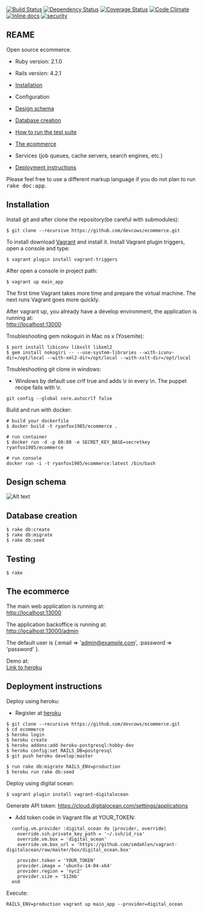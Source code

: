 [![Build Status](https://travis-ci.org/devcows/ecommerce.svg?branch=develop)](https://travis-ci.org/devcows/ecommerce)
[![Dependency Status](https://gemnasium.com/devcows/ecommerce.svg)](https://gemnasium.com/devcows/ecommerce)
[![Coverage Status](https://coveralls.io/repos/devcows/ecommerce/badge.svg?branch=develop)](https://coveralls.io/r/devcows/ecommerce?branch=develop)
[![Code Climate](https://codeclimate.com/github/devcows/ecommerce/badges/gpa.svg)](https://codeclimate.com/github/devcows/ecommerce)
[![Inline docs](http://inch-ci.org/github/devcows/ecommerce.svg?branch=develop)](http://inch-ci.org/github/devcows/ecommerce)
[![security](https://hakiri.io/github/devcows/ecommerce/develop.svg)](https://hakiri.io/github/devcows/ecommerce/develop)

## REAME

Open source ecommerce.

* Ruby version: 2.1.0

* Rails version: 4.2.1

* [Installation](#installation)

* Configuration

* [Design schema](#design-schema)

* [Database creation](#database-creation)

* [How to run the test suite](#testing)

* [The ecommerce](#the-ecommerce)

* Services (job queues, cache servers, search engines, etc.)

* [Deployment instructions](#deployment-instructions)


Please feel free to use a different markup language if you do not plan to run
<tt>rake doc:app</tt>.


## Installation

Install git and after clone the repository(be careful with submodules):

```
$ git clone --recursive https://github.com/devcows/ecommerce.git
```

To install download [Vagrant](https://www.vagrantup.com) and install it. Install Vagrant plugin triggers, open a console and type:

```
$ vagrant plugin install vagrant-triggers
```

After open a console in project path:

```
$ vagrant up main_app
```

The first time Vagrant takes more time and prepare the virtual machine. The next runs Vagrant goes more quickly.

After vagrant up, you already have a develop environment, the application is running at: <br />
[http://localhost:13000](http://localhost:13000)

Troubleshooting gem nokoguiri in Mac os x (Yosemite):
```
$ port install libiconv libxslt libxml2
$ gem install nokogiri -- --use-system-libraries --with-iconv-dir=/opt/local --with-xml2-dir=/opt/local --with-xslt-dir=/opt/local
```

Troubleshooting git clone in windows:
- Windows by default use crlf true and adds \r in every \n. The puppet recipe fails with \r. 
```
git config --global core.autocrlf false
```

Build and run with docker:
```
# build your dockerfile
$ docker build -t ryanfox1985/ecommerce .

# run container
$ docker run -d -p 80:80 -e SECRET_KEY_BASE=secretkey ryanfox1985/ecommerce

# run console
docker run -i -t ryanfox1985/ecommerce:latest /bin/bash
```

## Design schema

![Alt text](https://raw.githubusercontent.com/devcows/ecommerce/develop/erd.png "Design")


## Database creation

```
$ rake db:create
$ rake db:migrate
$ rake db:seed
```

## Testing

```
$ rake
```

## The ecommerce

The main web application is running at: <br />
[http://localhost:13000](http://localhost:13000)

The application backoffice is running at: <br />
[http://localhost:13000/admin](http://localhost:13000/admin)

The default user is {:email => 'admin@example.com', :password => 'password' }.

Demo at: <br />
[Link to heroku](http://devcows-ecommerce.herokuapp.com)

## Deployment instructions

Deploy using heroku:
- Register at [heroku](https://www.heroku.com)

```
$ git clone --recursive https://github.com/devcows/ecommerce.git
$ cd ecommerce
$ heroku login
$ heroku create
$ heroku addons:add heroku-postgresql:hobby-dev
$ heroku config:set RAILS_DB=postgresql
$ git push heroku develop:master

$ run rake db:migrate RAILS_ENV=production
$ heroku run rake db:seed
```

Deploy using digital ocean:
```
$ vagrant plugin install vagrant-digitalocean
```

Generate API token:
https://cloud.digitalocean.com/settings/applications

- Add token code in Vagrant file at YOUR_TOKEN:
```
  config.vm.provider :digital_ocean do |provider, override|
    override.ssh.private_key_path = '~/.ssh/id_rsa'
    override.vm.box = 'digital_ocean'
    override.vm.box_url = 'https://github.com/smdahlen/vagrant-digitalocean/raw/master/box/digital_ocean.box'

    provider.token = 'YOUR_TOKEN'
    provider.image = 'ubuntu-14-04-x64'
    provider.region = 'nyc2'
    provider.size = '512mb'
  end
```

Execute:
```
RAILS_ENV=production vagrant up main_app --provider=digital_ocean
```
